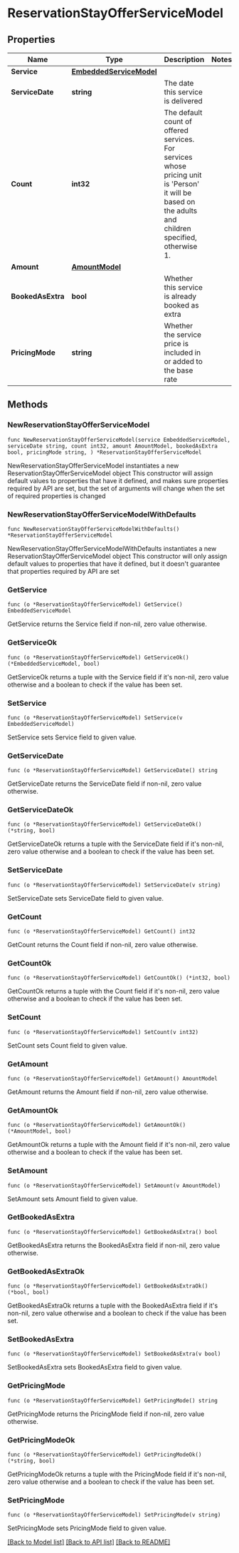 # ReservationStayOfferServiceModel

## Properties

Name | Type | Description | Notes
------------ | ------------- | ------------- | -------------
**Service** | [**EmbeddedServiceModel**](EmbeddedServiceModel.md) |  | 
**ServiceDate** | **string** | The date this service is delivered | 
**Count** | **int32** | The default count of offered services. For services whose pricing unit is &#39;Person&#39; it will be based on the adults and children specified, otherwise 1. | 
**Amount** | [**AmountModel**](AmountModel.md) |  | 
**BookedAsExtra** | **bool** | Whether this service is already booked as extra | 
**PricingMode** | **string** | Whether the service price is included in or added to the base rate | 

## Methods

### NewReservationStayOfferServiceModel

`func NewReservationStayOfferServiceModel(service EmbeddedServiceModel, serviceDate string, count int32, amount AmountModel, bookedAsExtra bool, pricingMode string, ) *ReservationStayOfferServiceModel`

NewReservationStayOfferServiceModel instantiates a new ReservationStayOfferServiceModel object
This constructor will assign default values to properties that have it defined,
and makes sure properties required by API are set, but the set of arguments
will change when the set of required properties is changed

### NewReservationStayOfferServiceModelWithDefaults

`func NewReservationStayOfferServiceModelWithDefaults() *ReservationStayOfferServiceModel`

NewReservationStayOfferServiceModelWithDefaults instantiates a new ReservationStayOfferServiceModel object
This constructor will only assign default values to properties that have it defined,
but it doesn't guarantee that properties required by API are set

### GetService

`func (o *ReservationStayOfferServiceModel) GetService() EmbeddedServiceModel`

GetService returns the Service field if non-nil, zero value otherwise.

### GetServiceOk

`func (o *ReservationStayOfferServiceModel) GetServiceOk() (*EmbeddedServiceModel, bool)`

GetServiceOk returns a tuple with the Service field if it's non-nil, zero value otherwise
and a boolean to check if the value has been set.

### SetService

`func (o *ReservationStayOfferServiceModel) SetService(v EmbeddedServiceModel)`

SetService sets Service field to given value.


### GetServiceDate

`func (o *ReservationStayOfferServiceModel) GetServiceDate() string`

GetServiceDate returns the ServiceDate field if non-nil, zero value otherwise.

### GetServiceDateOk

`func (o *ReservationStayOfferServiceModel) GetServiceDateOk() (*string, bool)`

GetServiceDateOk returns a tuple with the ServiceDate field if it's non-nil, zero value otherwise
and a boolean to check if the value has been set.

### SetServiceDate

`func (o *ReservationStayOfferServiceModel) SetServiceDate(v string)`

SetServiceDate sets ServiceDate field to given value.


### GetCount

`func (o *ReservationStayOfferServiceModel) GetCount() int32`

GetCount returns the Count field if non-nil, zero value otherwise.

### GetCountOk

`func (o *ReservationStayOfferServiceModel) GetCountOk() (*int32, bool)`

GetCountOk returns a tuple with the Count field if it's non-nil, zero value otherwise
and a boolean to check if the value has been set.

### SetCount

`func (o *ReservationStayOfferServiceModel) SetCount(v int32)`

SetCount sets Count field to given value.


### GetAmount

`func (o *ReservationStayOfferServiceModel) GetAmount() AmountModel`

GetAmount returns the Amount field if non-nil, zero value otherwise.

### GetAmountOk

`func (o *ReservationStayOfferServiceModel) GetAmountOk() (*AmountModel, bool)`

GetAmountOk returns a tuple with the Amount field if it's non-nil, zero value otherwise
and a boolean to check if the value has been set.

### SetAmount

`func (o *ReservationStayOfferServiceModel) SetAmount(v AmountModel)`

SetAmount sets Amount field to given value.


### GetBookedAsExtra

`func (o *ReservationStayOfferServiceModel) GetBookedAsExtra() bool`

GetBookedAsExtra returns the BookedAsExtra field if non-nil, zero value otherwise.

### GetBookedAsExtraOk

`func (o *ReservationStayOfferServiceModel) GetBookedAsExtraOk() (*bool, bool)`

GetBookedAsExtraOk returns a tuple with the BookedAsExtra field if it's non-nil, zero value otherwise
and a boolean to check if the value has been set.

### SetBookedAsExtra

`func (o *ReservationStayOfferServiceModel) SetBookedAsExtra(v bool)`

SetBookedAsExtra sets BookedAsExtra field to given value.


### GetPricingMode

`func (o *ReservationStayOfferServiceModel) GetPricingMode() string`

GetPricingMode returns the PricingMode field if non-nil, zero value otherwise.

### GetPricingModeOk

`func (o *ReservationStayOfferServiceModel) GetPricingModeOk() (*string, bool)`

GetPricingModeOk returns a tuple with the PricingMode field if it's non-nil, zero value otherwise
and a boolean to check if the value has been set.

### SetPricingMode

`func (o *ReservationStayOfferServiceModel) SetPricingMode(v string)`

SetPricingMode sets PricingMode field to given value.



[[Back to Model list]](../README.md#documentation-for-models) [[Back to API list]](../README.md#documentation-for-api-endpoints) [[Back to README]](../README.md)


